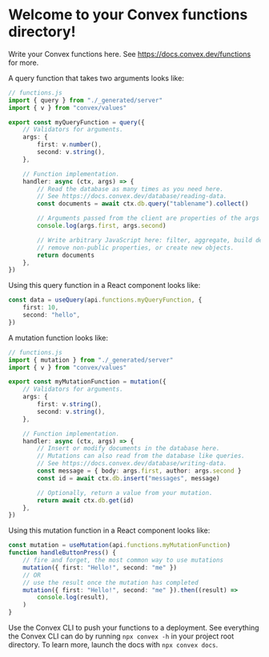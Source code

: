 # Welcome to your Convex functions directory!

Write your Convex functions here.
See https://docs.convex.dev/functions for more.

A query function that takes two arguments looks like:

```ts
// functions.js
import { query } from "./_generated/server"
import { v } from "convex/values"

export const myQueryFunction = query({
    // Validators for arguments.
    args: {
        first: v.number(),
        second: v.string(),
    },

    // Function implementation.
    handler: async (ctx, args) => {
        // Read the database as many times as you need here.
        // See https://docs.convex.dev/database/reading-data.
        const documents = await ctx.db.query("tablename").collect()

        // Arguments passed from the client are properties of the args object.
        console.log(args.first, args.second)

        // Write arbitrary JavaScript here: filter, aggregate, build derived data,
        // remove non-public properties, or create new objects.
        return documents
    },
})
```

Using this query function in a React component looks like:

```ts
const data = useQuery(api.functions.myQueryFunction, {
    first: 10,
    second: "hello",
})
```

A mutation function looks like:

```ts
// functions.js
import { mutation } from "./_generated/server"
import { v } from "convex/values"

export const myMutationFunction = mutation({
    // Validators for arguments.
    args: {
        first: v.string(),
        second: v.string(),
    },

    // Function implementation.
    handler: async (ctx, args) => {
        // Insert or modify documents in the database here.
        // Mutations can also read from the database like queries.
        // See https://docs.convex.dev/database/writing-data.
        const message = { body: args.first, author: args.second }
        const id = await ctx.db.insert("messages", message)

        // Optionally, return a value from your mutation.
        return await ctx.db.get(id)
    },
})
```

Using this mutation function in a React component looks like:

```ts
const mutation = useMutation(api.functions.myMutationFunction)
function handleButtonPress() {
    // fire and forget, the most common way to use mutations
    mutation({ first: "Hello!", second: "me" })
    // OR
    // use the result once the mutation has completed
    mutation({ first: "Hello!", second: "me" }).then((result) =>
        console.log(result),
    )
}
```

Use the Convex CLI to push your functions to a deployment. See everything
the Convex CLI can do by running `npx convex -h` in your project root
directory. To learn more, launch the docs with `npx convex docs`.
